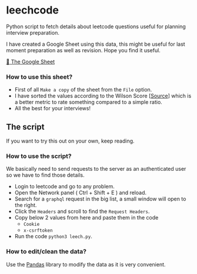# leechcode
Python script to fetch details about leetcode questions useful for planning interview preparation.

I have created a Google Sheet using this data, this might be useful for last moment preparation as well as revision. Hope you find it useful.

[:link: The Google Sheet](https://docs.google.com/spreadsheets/d/1KfZq_onP06UDqizkLOjraOfw2qIODDqMyd-3knUu3hA/edit?usp=sharing)

### How to use this sheet?

- First of all ```Make a copy``` of the sheet from the ```File``` option.
- I have sorted the values according to the Wilson Score [[Source](https://www.evanmiller.org/how-not-to-sort-by-average-rating.html)] which is a better metric to rate something compared to a simple ratio.
- All the best for your interviews!


## The script
If you want to try this out on your own, keep reading.

### How to use the script?
We basically need to send requests to the server as an authenticated user so we have to find those details.

- Login to leetcode and go to any problem.
- Open the Network panel ( Ctrl + Shift + E ) and reload.
- Search for a ```graphql``` request in the big list, a small window will open to the right.
- Click the ```Headers``` and scroll to find the ```Request Headers```.
- Copy below 2 values from here and paste them in the code
  - ```Cookie```
  - ```x-csrftoken```
- Run the code ```python3 leech.py```.


### How to edit/clean the data?
Use the [Pandas](https://pandas.pydata.org/) library to modify the data as it is very convenient.

